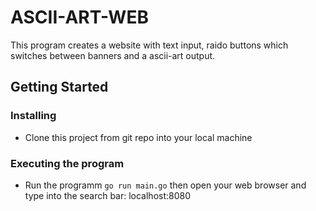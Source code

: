 # ASCII-ART-WEB

This program creates a website with text input, raido buttons which switches between banners and a ascii-art output.

## Getting Started

### Installing

* Clone this project from git repo into your local machine

### Executing the program

* Run the programm ```go run main.go``` then open your web browser and type into the search bar: localhost:8080
